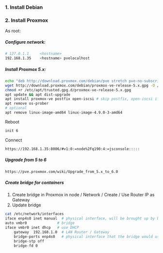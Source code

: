 ### 1. Install Debian
### 2. Install Proxmox
As root:
##### Configure network:
```bash
# 127.0.1.1     <hostname>
192.168.1.35    <hostname> pvelocalhost
```
##### Install Proxmox 5.x:
```bash
echo "deb http://download.proxmox.com/debian/pve stretch pve-no-subscription" > /etc/apt/sources.list.d/pve-install-repo.list
wget http://download.proxmox.com/debian/proxmox-ve-release-5.x.gpg -O /etc/apt/trusted.gpg.d/proxmox-ve-release-5.x.gpg
chmod +r /etc/apt/trusted.gpg.d/proxmox-ve-release-5.x.gpg
apt update && apt dist-upgrade
apt install proxmox-ve postfix open-iscsi # skip postfix, open-iscsi if not needed
apt remove os-prober
# optional
apt remove linux-image-amd64 linux-image-4.9.0-3-amd64
```
Reboot
```bash
init 6
```
Connect
```html
https://192.168.1.35:8006/#v1:0:=node%2Fq190:4:=jsconsole:::::
```
##### Upgrade from 5 to 6
```html
https://pve.proxmox.com/wiki/Upgrade_from_5.x_to_6.0
```
##### Create bridge for containers
1. Create bridge in Proxmox in node / Network / Create / Use Router IP as Gateway
2. Update bridge
```bash
cat /etc/network/interfaces
iface enp4s0 inet manual  # physical interface, will be brought up by bridge
auto vmbr0              # bridge
iface vmbr0 inet dhcp   # use DHCP
	gateway  192.168.1.0  # LAN Router / Gateway
	bridge-ports enp4s0   # physical interface that the bridge would use
	bridge-stp off
	bridge-fd 0
  ```

